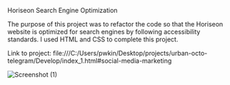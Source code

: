Horiseon Search Engine Optimization

The purpose of this project was to refactor the code so that the Horiseon website is optimized for search engines by following accessibility standards. I used HTML and CSS to complete this project. 

Link to project: file:///C:/Users/pwkin/Desktop/projects/urban-octo-telegram/Develop/index_1.html#social-media-marketing




![Screenshot (1)](https://user-images.githubusercontent.com/102868418/166130024-c504acdb-f6ab-4c95-ad26-de580849ac39.png)
